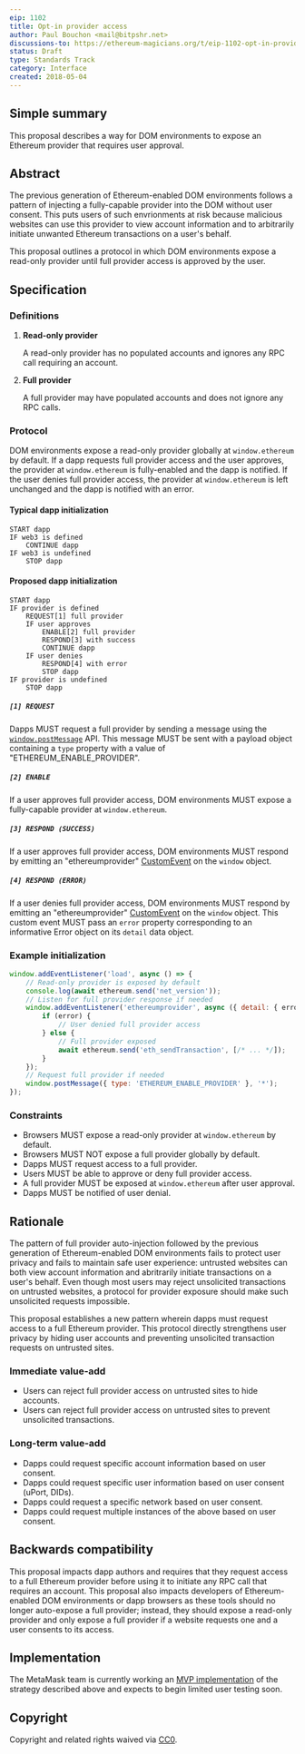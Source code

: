 ```yaml
---
eip: 1102
title: Opt-in provider access
author: Paul Bouchon <mail@bitpshr.net>
discussions-to: https://ethereum-magicians.org/t/eip-1102-opt-in-provider-access/414
status: Draft
type: Standards Track
category: Interface
created: 2018-05-04
---
```


## Simple summary

This proposal describes a way for DOM environments to expose an Ethereum provider that requires user approval.

## Abstract

The previous generation of Ethereum-enabled DOM environments follows a pattern of injecting a fully-capable provider into the DOM without user consent. This puts users of such envrionments at risk because malicious websites can use this provider to view account information and to arbitrarily initiate unwanted Ethereum transactions on a user's behalf.

This proposal outlines a protocol in which DOM environments expose a read-only provider until full provider access is approved by the user.

## Specification

### Definitions

1. **Read-only provider**

    A read-only provider has no populated accounts and ignores any RPC call requiring an account.

2. **Full provider**

    A full provider may have populated accounts and does not ignore any RPC calls.


### Protocol

DOM environments expose a read-only provider globally at `window.ethereum` by default. If a dapp requests full provider access and the user approves, the provider at `window.ethereum` is fully-enabled and the dapp is notified. If the user denies full provider access, the provider at `window.ethereum` is left unchanged and the dapp is notified with an error.

#### Typical dapp initialization

```
START dapp
IF web3 is defined
    CONTINUE dapp
IF web3 is undefined
    STOP dapp
```

#### Proposed dapp initialization

```
START dapp
IF provider is defined
    REQUEST[1] full provider
    IF user approves
        ENABLE[2] full provider
        RESPOND[3] with success
        CONTINUE dapp
    IF user denies
        RESPOND[4] with error
        STOP dapp
IF provider is undefined
    STOP dapp
```

##### `[1] REQUEST`

Dapps MUST request a full provider by sending a message using the [`window.postMessage`](https://developer.mozilla.org/en-US/docs/Web/API/Window/postMessage) API. This message MUST be sent with a payload object containing a `type` property with a value of "ETHEREUM_ENABLE_PROVIDER".

##### `[2] ENABLE`

If a user approves full provider access, DOM environments MUST expose a fully-capable provider at `window.ethereum`.

##### `[3] RESPOND (SUCCESS)`

If a user approves full provider access, DOM environments MUST respond by emitting an "ethereumprovider" [CustomEvent](https://developer.mozilla.org/en-US/docs/Web/API/CustomEvent/CustomEvent) on the `window` object.

##### `[4] RESPOND (ERROR)`

If a user denies full provider access, DOM environments MUST respond by emitting an "ethereumprovider" [CustomEvent](https://developer.mozilla.org/en-US/docs/Web/API/CustomEvent/CustomEvent) on the `window` object. This custom event MUST pass an `error` property corresponding to an informative Error object on its `detail` data object.

### Example initialization

```js
window.addEventListener('load', async () => {
    // Read-only provider is exposed by default
    console.log(await ethereum.send('net_version'));
    // Listen for full provider response if needed
    window.addEventListener('ethereumprovider', async ({ detail: { error } }) => {
        if (error) {
            // User denied full provider access
        } else {
            // Full provider exposed
            await ethereum.send('eth_sendTransaction', [/* ... */]);
        }
    });
    // Request full provider if needed
    window.postMessage({ type: 'ETHEREUM_ENABLE_PROVIDER' }, '*');
});
```

### Constraints

* Browsers MUST expose a read-only provider at `window.ethereum` by default.
* Browsers MUST NOT expose a full provider globally by default.
* Dapps MUST request access to a full provider.
* Users MUST be able to approve or deny full provider access.
* A full provider MUST be exposed at `window.ethereum` after user approval.
* Dapps MUST be notified of user denial.

## Rationale

The pattern of full provider auto-injection followed by the previous generation of Ethereum-enabled DOM environments fails to protect user privacy and fails to maintain safe user experience: untrusted websites can both view account information and abritrarily initiate transactions on a user's behalf. Even though most users may reject unsolicited transactions on untrusted websites, a protocol for provider exposure should make such unsolicited requests impossible.

This proposal establishes a new pattern wherein dapps must request access to a full Ethereum provider. This protocol directly strengthens user privacy by hiding user accounts and preventing unsolicited transaction requests on untrusted sites.

### Immediate value-add

* Users can reject full provider access on untrusted sites to hide accounts.
* Users can reject full provider access on untrusted sites to prevent unsolicited transactions.

### Long-term value-add

* Dapps could request specific account information based on user consent.
* Dapps could request specific user information based on user consent (uPort, DIDs).
* Dapps could request a specific network based on user consent.
* Dapps could request multiple instances of the above based on user consent.

## Backwards compatibility

This proposal impacts dapp authors and requires that they request access to a full Ethereum provider before using it to initiate any RPC call that requires an account. This proposal also impacts developers of Ethereum-enabled DOM environments or dapp browsers as these tools should no longer auto-expose a full provider; instead, they should expose a read-only provider and only expose a full provider if a website requests one and a user consents to its access.

## Implementation

The MetaMask team is currently working an [MVP implementation](https://github.com/MetaMask/metamask-extension/pull/4703) of the strategy described above and expects to begin limited user testing soon.

## Copyright

Copyright and related rights waived via [CC0](https://creativecommons.org/publicdomain/zero/1.0/).
